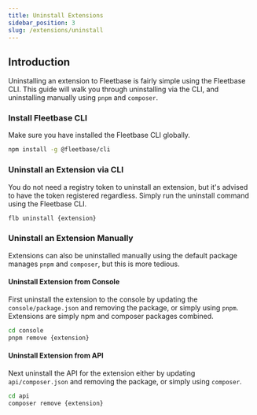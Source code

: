 ```yaml
---
title: Uninstall Extensions
sidebar_position: 3
slug: /extensions/uninstall
---
```


## Introduction

Uninstalling an extension to Fleetbase is fairly simple using the Fleetbase CLI. This guide will walk you through uninstalling via the CLI, and uninstalling manually using `pnpm` and `composer`.

### Install Fleetbase CLI

Make sure you have installed the Fleetbase CLI globally.

```bash
npm install -g @fleetbase/cli
```

### Uninstall an Extension via CLI

You do not need a registry token to uninstall an extension, but it's advised to have the token registered regardless. Simply run the uninstall command using the Fleetbase CLI.

```bash
flb uninstall {extension}
```

### Uninstall an Extension Manually

Extensions can also be uninstalled manually using the default package manages `pnpm` and `composer`, but this is more tedious.

#### Uninstall Extension from Console

First uninstall the extension to the console by updating the `console/package.json` and removing the package, or simply using `pnpm`. Extensions are simply npm and composer packages combined. 

```bash
cd console
pnpm remove {extension}
```

#### Uninstall Extension from API

Next uninstall the API for the extension either by updating `api/composer.json` and removing the package, or simply using `composer`.

```bash
cd api
composer remove {extension}
```